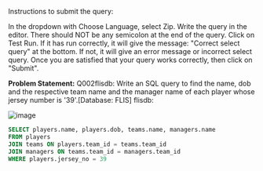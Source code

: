 Instructions to submit the query:

In the dropdown with Choose Language, select Zip.
Write the query in the editor. There should NOT be any semicolon at the end of the query. 
Click on Test Run.
If it has run correctly, it will give the message: "Correct select query" at the bottom.
If not, it will give an error message or incorrect select query.
Once you are satisfied that your query works correctly, then click on "Submit".

**Problem Statement:**
Q002flisdb: Write an SQL query to find the name, dob and the respective team name and the manager name of each player whose jersey number is '39'.[Database: FLIS] flisdb: 

![image](https://github.com/nelsondsouza/iitm-dbms/assets/19646977/e3a1bf73-7c79-4d9d-83d1-faeae27a3630)

```sql
SELECT players.name, players.dob, teams.name, managers.name
FROM players
JOIN teams ON players.team_id = teams.team_id
JOIN managers ON teams.team_id = managers.team_id
WHERE players.jersey_no = 39
```
